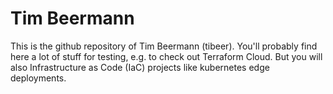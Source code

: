 # Tim Beermann

This is the github repository of Tim Beermann (tibeer).
You'll probably find here a lot of stuff for testing, e.g. to check out Terraform Cloud.
But you will also Infrastructure as Code (IaC) projects like kubernetes edge deployments.

